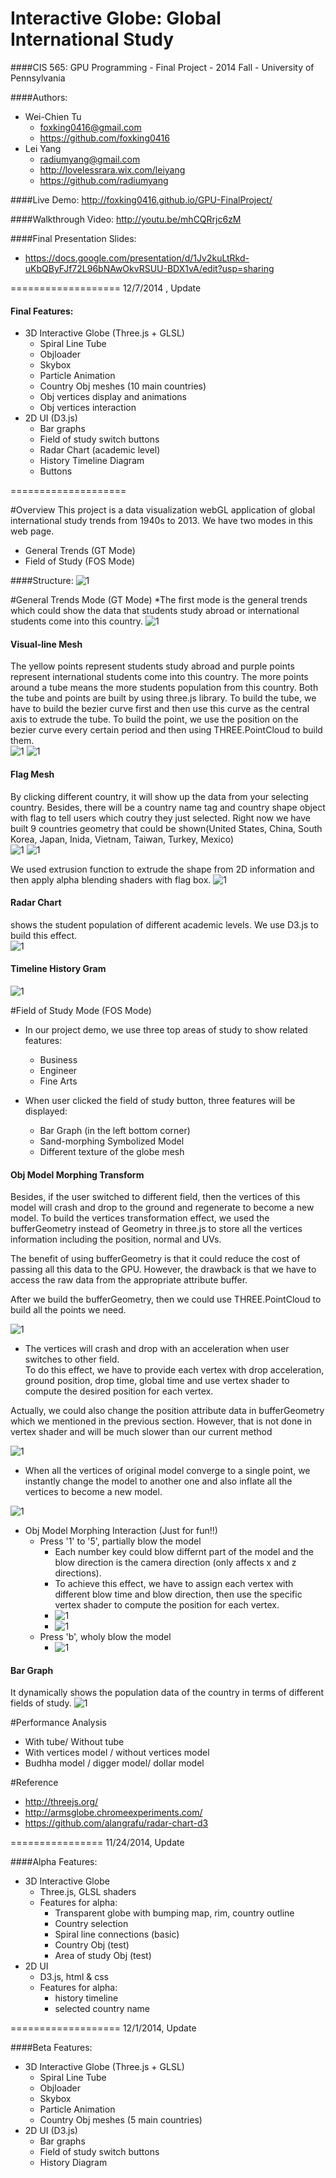 Interactive Globe: Global International Study
================
####CIS 565: GPU Programming - Final Project - 2014 Fall - University of Pennsylvania

####Authors:
* Wei-Chien Tu
  - foxking0416@gmail.com
  - https://github.com/foxking0416
* Lei Yang 
  - radiumyang@gmail.com
  - http://lovelessrara.wix.com/leiyang
  - https://github.com/radiumyang

####Live Demo: http://foxking0416.github.io/GPU-FinalProject/

####Walkthrough Video: http://youtu.be/mhCQRrjc6zM

####Final Presentation Slides:
* https://docs.google.com/presentation/d/1Jv2kuLtRkd-uKbQByFJf72L96bNAwOkvRSUU-BDX1vA/edit?usp=sharing

===================
12/7/2014 , Update
 
#### Final Features:
* 3D Interactive Globe (Three.js + GLSL)
  - Spiral Line Tube
  - Objloader
  - Skybox
  - Particle Animation
  - Country Obj meshes (10 main countries)
  - Obj vertices display and animations
  - Obj vertices interaction
* 2D UI (D3.js)
  - Bar graphs
  - Field of study switch buttons
  - Radar Chart (academic level)
  - History Timeline Diagram
  - Buttons

====================

#Overview
This project is a data visualization webGL application of global international study trends from 1940s to 2013.
We have two modes in this web page.
* General Trends (GT Mode)
* Field of Study (FOS Mode)

####Structure:
![1](images/structure.JPG)


#General Trends Mode (GT Mode)
*The first mode is the general trends which could show the data that students study abroad or international students come into this country.
![1](images/Readme1.png)

#### Visual-line Mesh
The yellow points represent students study abroad and purple points represent international students come into this country. 
The more points around a tube means the more students population from this country. Both the tube and points are built by using three.js library. 
To build the tube, we have to build the bezier curve first and then use this curve as the central axis to extrude the tube. 
To build the point, we use the position on the bezier curve every certain period and then using THREE.PointCloud to build them.  
![1](images/Readme2.png)
![1](images/visual-line.gif)

#### Flag Mesh
By clicking different country, it will show up the data from your selecting country. 
Besides, there will be a country name tag and country shape object with flag to tell users which coutry they just selected.
Right now we have built 9 countries geometry that could be shown(United States, China, South Korea, Japan, Inida, Vietnam, Taiwan, Turkey, Mexico)  
![1](images/Readme3.png)
![1](images/Readme4.png)

We used extrusion function to extrude the shape from 2D information and then apply alpha blending shaders with flag box. 
![1](images/Readme12.png)

#### Radar Chart
shows the student population of different academic levels. We use D3.js to build this effect.  
![1](images/Readme5.png)

#### Timeline History Gram
![1](images/Readme6.png)

#Field of Study Mode (FOS Mode)
* In our project demo, we use three top areas of study to show related features: 
  - Business
  - Engineer
  - Fine Arts

* When user clicked the field of study button, three features will be displayed:
  - Bar Graph (in the left bottom corner)
  - Sand-morphing Symbolized Model
  - Different texture of the globe mesh

#### Obj Model Morphing Transform

Besides, if the user switched to different field, then the vertices of this model will crash and drop to the ground and regenerate to become a new model. To build the vertices transformation effect, we used the bufferGeometry instead of Geometry in three.js to store all the vertices information including the position, normal and UVs. 

The benefit of using bufferGeometry is that it could reduce the cost of passing all this data to the GPU. However, 
the drawback is that we have to access the raw data from the appropriate attribute buffer.

After we build the bufferGeometry, then we could use THREE.PointCloud to build all the points we need.

![1](images/Readme7a.png)

* The vertices will crash and drop with an acceleration when user switches to other field.  
To do this effect, we have to provide each vertex with drop acceleration, ground position, drop time, global time and use vertex shader to compute the desired position for each vertex.

Actually, we could also change the position attribute data in bufferGeometry which we mentioned in the previous section. 
However, that is not done in vertex shader and will be much slower than our current method

![1](images/Readme8.png)

* When all the vertices of original model converge to a single point, we instantly change the model to another one and also inflate all the vertices to become a new model.

![1](images/Readme9.png)

* Obj Model Morphing Interaction (Just for fun!!)
  - Press '1' to '5', partially blow the model
    - Each number key could blow differnt part of the model and the blow direction is the camera direction (only affects x and z directions).
    - To achieve this effect, we have to assign each vertex with different blow time and blow direction, then use the specific vertex shader to compute the position for each vertex.
    -  ![1](images/Readme10.png)
    -  ![1](images/sand-morphing.gif)
  - Press 'b', wholy blow the model
    - ![1](images/Readme11.png)
    

#### Bar Graph
It dynamically shows the population data of the country in terms of different fields of study.
![1](images/de-bargraph.JPG)

#Performance Analysis
* With tube/ Without tube
* With vertices model / without vertices model
* Budhha model / digger model/ dollar model


#Reference
* http://threejs.org/
* http://armsglobe.chromeexperiments.com/
* https://github.com/alangrafu/radar-chart-d3


================
11/24/2014, Update

####Alpha Features:

* 3D Interactive Globe
  - Three.js, GLSL shaders
  - Features for alpha: 
    - Transparent globe with bumping map, rim, country outline
    - Country selection
    - Spiral line connections (basic)
    - Country Obj (test)
    - Area of study Obj (test)
* 2D UI
  - D3.js, html & css
  - Features for alpha:
    - history timeline
    - selected country name

===================
12/1/2014, Update

####Beta Features:
* 3D Interactive Globe (Three.js + GLSL)
  - Spiral Line Tube
  - Objloader
  - Skybox
  - Particle Animation
  - Country Obj meshes (5 main countries)
* 2D UI (D3.js)
  - Bar graphs
  - Field of study switch buttons
  - History Diagram
